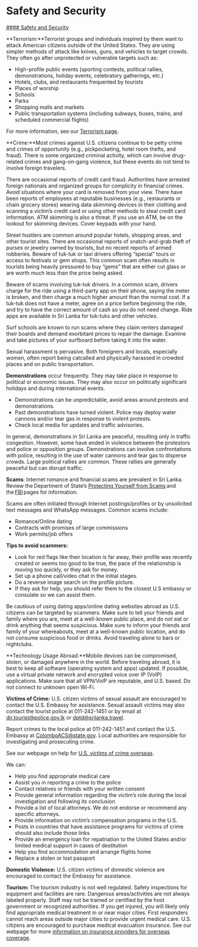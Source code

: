 # Safety and Security

[#### Safety and Security](javascript:void(0); "Safety and Security")

**Terrorism:**Terrorist groups and individuals inspired by them want to attack American citizens outside of the United States. They are using simpler methods of attack like knives, guns, and vehicles to target crowds. They often go after unprotected or vulnerable targets such as:

* High-profile public events (sporting contests, political rallies, demonstrations, holiday events, celebratory gatherings, etc.)
* Hotels, clubs, and restaurants frequented by tourists
* Places of worship
* Schools
* Parks
* Shopping malls and markets
* Public transportation systems (including subways, buses, trains, and scheduled commercial flights)

For more information, see our [Terrorism page](https://travel.state.gov/content/travel/en/international-travel/emergencies/terrorism.html).

**Crime:**Most crimes against U.S. citizens continue to be petty crime and crimes of opportunity (e.g., pickpocketing, hotel room thefts, and fraud). There is some organized criminal activity, which can involve drug-related crimes and gang-on-gang violence, but these events do not tend to involve foreign travelers.

There are occasional reports of credit card fraud. Authorities have arrested foreign nationals and organized groups for complicity in financial crimes. Avoid situations where your card is removed from your view. There have been reports of employees at reputable businesses (e.g., restaurants or chain grocery stores) wearing data skimming devices in their clothing and scanning a victim’s credit card or using other methods to steal credit card information. ATM skimming is also a threat. If you use an ATM, be on the lookout for skimming devices. Cover keypads with your hand.

Street hustlers are common around popular hotels, shopping areas, and other tourist sites. There are occasional reports of snatch-and-grab theft of purses or jewelry owned by tourists, but no recent reports of armed robberies. Beware of tuk-tuk or taxi drivers offering “special” tours or access to festivals or gem shops. This common scam often results in tourists being heavily pressured to buy “gems” that are either cut glass or are worth much less than the price being asked.

Beware of scams involving tuk-tuk drivers. In a common scam, drivers charge for the ride using a third-party app on their phone, saying the meter is broken, and then charge a much higher amount than the normal cost. If a tuk-tuk does not have a meter, agree on a price before beginning the ride, and try to have the correct amount of cash so you do not need change. Ride apps are available in Sri Lanka for tuk-tuks and other vehicles.

Surf schools are known to run scams where they claim renters damaged their boards and demand exorbitant prices to repair the damage. Examine and take pictures of your surfboard before taking it into the water.

Sexual harassment is pervasive. Both foreigners and locals, especially women, often report being catcalled and physically harassed in crowded places and on public transportation.

**Demonstrations** occur frequently. They may take place in response to political or economic issues. They may also occur on politically significant holidays and during international events.

* Demonstrations can be unpredictable, avoid areas around protests and demonstrations.
* Past demonstrations have turned violent. Police may deploy water cannons and/or tear gas in response to violent protests.
* Check local media for updates and traffic advisories.

In general, demonstrations in Sri Lanka are peaceful, resulting only in traffic congestion. However, some have ended in violence between the protestors and police or opposition groups. Demonstrations can involve confrontations with police, resulting in the use of water cannons and tear gas to disperse crowds. Large political rallies are common. These rallies are generally peaceful but can disrupt traffic.

**Scams**: Internet romance and financial scams are prevalent in Sri Lanka.  Review the Department of State’s [Protecting Yourself from Scams](https://travel.state.gov/content/travel/en/international-travel/emergencies/international-financial-scams.html) and the [FBI](http://www.fbi.gov/scams-safety/fraud) pages for information.

Scams are often initiated through Internet postings/profiles or by unsolicited text messages and WhatsApp messages. Common scams include:

* Romance/Online dating
* Contracts with promises of large commissions
* Work permits/job offers

**Tips to avoid scammers:**

* Look for red flags like their location is far away, their profile was recently created or seems too good to be true, the pace of the relationship is moving too quickly, or they ask for money.
* Set up a phone call/video chat in the initial stages.
* Do a reverse image search on the profile picture.
* If they ask for help, you should refer them to the closest U.S embassy or consulate so we can assist them.

Be cautious of using dating apps/online dating websites abroad as U.S. citizens can be targeted by scammers. Make sure to tell your friends and family where you are, meet at a well-known public place, and do not eat or drink anything that seems suspicious. Make sure to inform your friends and family of your whereabouts, meet at a well-known public location, and do not consume suspicious food or drinks. Avoid traveling alone to bars or nightclubs.

**Technology Usage Abroad:**Mobile devices can be compromised, stolen, or damaged anywhere in the world. Before traveling abroad, it is best to keep all software (operating system and apps) updated. If possible, use a virtual private network and encrypted voice over IP (VoIP) applications. Make sure that all VPN/VoIP are reputable, and U.S. based. Do not connect to unknown open Wi-Fi.

**Victims of Crime:** U.S. citizen victims of sexual assault are encouraged to contact the U.S. Embassy for assistance. Sexual assault victims may also contact the tourist police at 011-242-1451 or by email at [dir.tourist@police.gov.lk](mailto:dir.tourist@police.gov.lk) or [dptd@srilanka.travel](mailto:dptd@srilanka.travel).

Report crimes to the local police at 011-242-1451 and contact the U.S. Embassy at [ColomboACS@state.gov](mailto:ColomboACS@state.gov). Local authorities are responsible for investigating and prosecuting crime.

See our webpage on help for [U.S. victims of crime overseas](https://travel.state.gov/content/travel/en/international-travel/emergencies/crime.html).

We can:

* Help you find appropriate medical care
* Assist you in reporting a crime to the police
* Contact relatives or friends with your written consent
* Provide general information regarding the victim’s role during the local investigation and following its conclusion
* Provide a list of local attorneys. We do not endorse or recommend any specific attorneys.
* Provide information on victim’s compensation programs in the U.S.
* Posts in countries that have assistance programs for victims of crime should also include those links
* Provide an emergency loan for repatriation to the United States and/or limited medical support in cases of destitution
* Help you find accommodation and arrange flights home
* Replace a stolen or lost passport

**Domestic Violence:** U.S. citizen victims of domestic violence are encouraged to contact the Embassy for assistance.

**Tourism:** The tourism industry is not well regulated. Safety inspections for equipment and facilities are rare. Dangerous areas/activities are not always labeled properly. Staff may not be trained or certified by the host government or recognized authorities. If you get injured, you will likely only find appropriate medical treatment in or near major cities. First responders cannot reach areas outside major cities to provide urgent medical care. U.S. citizens are encouraged to purchase medical evacuation insurance. See our webpage for more [information on insurance providers for overseas coverage](https://travel.state.gov/content/travel/en/international-travel/before-you-go/your-health-abroad/Insurance_Coverage_Overseas.html).